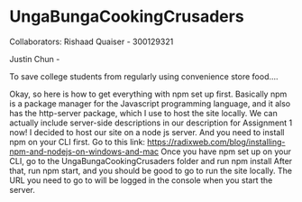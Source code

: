 # UngaBungaCookingCrusaders

Collaborators:
Rishaad Quaiser - 300129321


Justin Chun - 


To save college students from regularly using convenience store food....



Okay, so here is how to get everything with npm set up first.
Basically npm is a package manager for the Javascript programming language, and it also has the http-server package, which I use to host the site locally. 
We can actually include server-side descriptions in our description for Assignment 1 now! 
I decided to host our site on a node js server. And you need to install npm on your CLI first.
Go to this link: https://radixweb.com/blog/installing-npm-and-nodejs-on-windows-and-mac
Once you have npm set up on your CLI, go to the UngaBungaCookingCrusaders folder and run npm install
After that, run npm start, and you should be good to go to run the site locally. The URL you need to go to will be logged in the console when you start the server.
